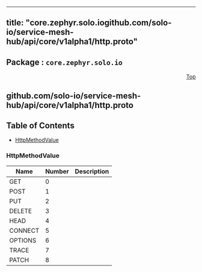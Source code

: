 
---
title: "core.zephyr.solo.iogithub.com/solo-io/service-mesh-hub/api/core/v1alpha1/http.proto"
---

## Package : `core.zephyr.solo.io`



<a name="top"></a>

<a name="API Reference for github.com/solo-io/service-mesh-hub/api/core/v1alpha1/http.proto"></a>
<p align="right"><a href="#top">Top</a></p>

## github.com/solo-io/service-mesh-hub/api/core/v1alpha1/http.proto


## Table of Contents

  - [HttpMethodValue](#core.zephyr.solo.io.HttpMethodValue)





 <!-- end messages -->


<a name="core.zephyr.solo.io.HttpMethodValue"></a>

### HttpMethodValue


| Name | Number | Description |
| ---- | ------ | ----------- |
| GET | 0 |  |
| POST | 1 |  |
| PUT | 2 |  |
| DELETE | 3 |  |
| HEAD | 4 |  |
| CONNECT | 5 |  |
| OPTIONS | 6 |  |
| TRACE | 7 |  |
| PATCH | 8 |  |


 <!-- end enums -->

 <!-- end HasExtensions -->

 <!-- end services -->

